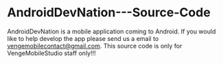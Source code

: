 AndroidDevNation---Source-Code
==============================

AndroidDevNation is a mobile application coming to Android. If you would like to help develop the app please send us a email to vengemobilecontact@gmail.com. This source code is only for VengeMobileStudio staff only!!!
